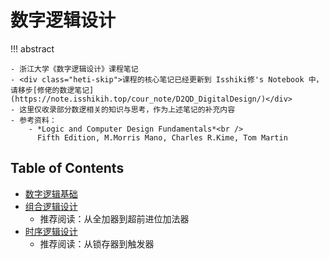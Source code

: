 # 数字逻辑设计

!!! abstract

    - 浙江大学《数字逻辑设计》课程笔记
    - <div class="heti-skip">课程的核心笔记已经更新到 Isshiki修's Notebook 中，请移步[修佬的数逻笔记](https://note.isshikih.top/cour_note/D2QD_DigitalDesign/)</div>
    - 这里仅收录部分数逻相关的知识与思考，作为上述笔记的补充内容
    - 参考资料：
        - *Logic and Computer Design Fundamentals*<br />
          Fifth Edition, M.Morris Mano, Charles R.Kime, Tom Martin

## Table of Contents

- [数字逻辑基础](note1.md)
- [组合逻辑设计](note2.md)
    - 推荐阅读：从全加器到超前进位加法器
- [时序逻辑设计](note3.md)
    - 推荐阅读：从锁存器到触发器